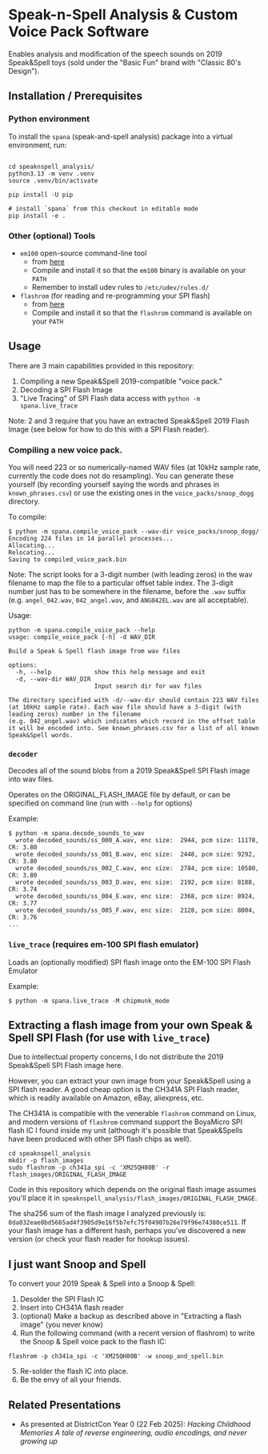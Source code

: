 # Speak-n-Spell Analysis & Custom Voice Pack Software

Enables analysis and modification of the speech sounds on 2019 Speak&Spell toys (sold under the "Basic Fun" brand with "Classic 80's Design").


## Installation / Prerequisites

### Python environment
To install the `spana` (speak-and-spell analysis) package into a virtual environment, run:

```shell

cd speaknspell_analysis/
python3.13 -m venv .venv
source .venv/bin/activate

pip install -U pip

# install `spana` from this checkout in editable mode
pip install -e .

```

### Other (optional) Tools
- `em100` open-source command-line tool
    - from [here](https://github.com/PSPReverse/em100.git)
    - Compile and install it so that the `em100` binary is available on your `PATH`
    - Remember to install udev rules to `/etc/udev/rules.d/`
- `flashrom` (for reading and re-programming your SPI flash)
    - from [here](https://github.com/flashrom/flashrom.git)
    - Compile and install it so that the `flashrom` command is available on your `PATH`


## Usage

There are 3 main capabilities provided in this repository: 

1. Compiling a new Speak&Spell 2019-compatible "voice pack."
2. Decoding a SPI Flash Image
3. "Live Tracing" of SPI Flash data access with `python -m spana.live_trace`

Note: 2 and 3 require that you have an extracted Speak&Spell 2019 Flash Image (see below for how to do this with a SPI Flash reader).

### Compiling a new voice pack.

You will need 223 or so numerically-named WAV files (at 10kHz sample rate, currently the code does not do resampling).
You can generate these yourself (by recording yourself saying the words and phrases in `known_phrases.csv`) or use the existing ones in the `voice_packs/snoop_dogg` directory.

To compile:
```shell
$ python -m spana.compile_voice_pack --wav-dir voice_packs/snoop_dogg/
Encoding 224 files in 14 parallel processes...
Allocating...
Relocating...
Saving to compiled_voice_pack.bin
```

Note: The script looks for a 3-digit number (with leading zeros) in the wav filename to map the file to a particular offset table index.  The 3-digit number just has to be somewhere in the filename, before the `.wav` suffix (e.g. `angel_042.wav`, `042_angel.wav`, and `ANG042EL.wav` are all acceptable).

Usage:
```
python -m spana.compile_voice_pack --help
usage: compile_voice_pack [-h] -d WAV_DIR

Build a Speak & Spell flash image from wav files

options:
  -h, --help            show this help message and exit
  -d, --wav-dir WAV_DIR
                        Input search dir for wav files

The directory specified with -d/--wav-dir should contain 223 WAV files (at 10kHz sample rate). Each wav file should have a 3-digit (with leading zeros) number in the filename
(e.g. 042_angel.wav) which indicates which record in the offset table it will be encoded into. See known_phrases.csv for a list of all known Speak&Spell words.
```



### `decoder`
Decodes all of the sound blobs from a 2019 Speak&Spell SPI Flash image into wav files.

Operates on the ORIGINAL_FLASH_IMAGE file by default, or can be specified on command line (run with `--help` for options)

Example:
```shell
$ python -m spana.decode_sounds_to_wav
  wrote decoded_sounds/ss_000_A.wav, enc size:  2944, pcm size: 11178, CR: 3.80
  wrote decoded_sounds/ss_001_B.wav, enc size:  2448, pcm size: 9292, CR: 3.80
  wrote decoded_sounds/ss_002_C.wav, enc size:  2784, pcm size: 10580, CR: 3.80
  wrote decoded_sounds/ss_003_D.wav, enc size:  2192, pcm size: 8188, CR: 3.74
  wrote decoded_sounds/ss_004_E.wav, enc size:  2368, pcm size: 8924, CR: 3.77
  wrote decoded_sounds/ss_005_F.wav, enc size:  2128, pcm size: 8004, CR: 3.76
...
```


### `live_trace` (requires em-100 SPI flash emulator)
Loads an (optionally modified) SPI flash image onto the EM-100 SPI Flash Emulator 

Example:
```shell
$ python -m spana.live_trace -M chipmunk_mode
```


## Extracting a flash image from your own Speak & Spell SPI Flash (for use with `live_trace`)
Due to intellectual property concerns, I do not distribute the 2019 Speak&Spell SPI Flash image here.

However, you can extract your own image from your Speak&Spell using a SPI flash reader.  A good cheap option is the CH341A SPI Flash reader, which is readily available on Amazon, eBay, aliexpress, etc.

The CH341A is compatible with the venerable `flashrom` command on Linux, and modern versions of `flashrom` command support the BoyaMicro SPI flash IC I found inside my unit (although it's possible that Speak&Spells have been produced with other SPI flash chips as well).

```
cd speaknspell_analysis
mkdir -p flash_images
sudo flashrom -p ch341a_spi -c 'XM25QH80B' -r flash_images/ORIGINAL_FLASH_IMAGE
```

Code in this repository which depends on the original flash image assumes you'll place it in `speaknspell_analysis/flash_images/ORIGINAL_FLASH_IMAGE`.

The sha256 sum of the flash image I analyzed previously is: `0da032eae0bd5665ad4f3905d9e16f5b7efc75f04907b26e79f96e74380ce511`.
If your flash image has a different hash, perhaps you've discovered a new version (or check your flash reader for hookup issues).


## I just want Snoop and Spell

To convert your 2019 Speak & Spell into a Snoop & Spell:
1. Desolder the SPI Flash IC
2. Insert into CH341A flash reader
3. (optional) Make a backup as described above in "Extracting a flash image" (you never know)
4. Run the following command (with a recent version of flashrom) to write the Snoop & Spell voice pack to the flash IC:
```
flashrom -p ch341a_spi -c 'XM25QH80B' -w snoop_and_spell.bin
```
5. Re-solder the flash IC into place.
6. Be the envy of all your friends.

## Related Presentations
- As presented at DistrictCon Year 0 (22 Feb 2025): _Hacking Childhood Memories A tale of reverse engineering, audio encodings, and never growing up_


